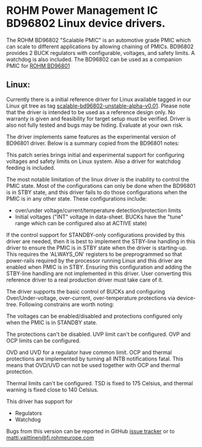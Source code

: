 # ROHM Power Management IC BD96802 Linux device drivers.

The ROHM BD96802 "Scalable PMIC" is an automotive grade PMIC which can scale to different applications by allowing chaining of PMICs. BD96802 provides 2 BUCK regulators with configurable, voltages, and safety limits. A watchdog is also included. The BD96802 can be used as a companion PMIC for [ROHM BD96801](../BD96801)

## Linux:

Currently there is a initial reference driver for Linux available tagged in our Linux git tree as tag [scalable-bd96802-unstable-alpha-v0.01](https://github.com/RohmSemiconductor/Linux-Kernel-PMIC-Drivers/releases/tag/scalable-bd96802-unstable-alpha-v0.01).
Please note that the driver is intended to be used as a reference design only. No warranty is given and feasibility for target setup must be verified. Driver is also not fully tested and bugs may be hiding. Evaluate at your own risk.

The driver implements same features as the experimental version of BD96801 driver. Below is a summary copied from the BD96801 notes:

This patch series brings initial and experimental support for
configuring voltages and safety limits on Linux system. Also a driver
for watchdog feeding is included.

The most notable limitation of the linux driver is the inability to
control the PMIC state. Most of the configurations can only be done when
the BD96801 is in STBY state, and this driver fails to do those
configurations when the PMIC is in any other state. These configurations
include:
 - over/under voltage/current/temperature detection/protection limits
 - Initial voltages ("INT" voltage in data-sheet. BUCKs have the "tune"
   range which can be configured also at ACTIVE state)

If the control support for STANDBY-only configurations provided by this
driver are needed, then it is best to implement the STBY-line handling in
this driver to ensure the PMIC is in STBY state when the driver is
starting-up. This requires the 'ALWAYS_ON' registers to be preprogrammed
so that power-rails required by the processor running Linux and this driver
are enabled when PMIC is in STBY. Ensuring this configuration and adding
the STBY-line handling are not implemented in this driver. User converting
this reference driver to a real production driver must take care of it.

The driver supports the basic control of BUCKs and configuring
Over/Under-voltage, over-current, over-temperature protections via
device-tree. Following constrains are worth noting:

The voltages can be enabled/disabled and protections configured only
when the PMIC is in STANDBY state.

The protections can't be disabled. UVP limit can't be configured.
OVP and OCP limits can be configured.

OVD and UVD for a regulator have common limit.
OCP and thermal protections are implemented by turning all INTB
notifications fatal. This means that OVD/UVD can not be used together
with OCP and thermal protection.

Thermal limits can't be configured. TSD is fixed to 175 Celsius, and
thermal warning is fixed close to 140 Celsius.

This driver has support for
* Regulators
* Watchdog

Bugs from this version can be reported in GitHub [issue tracker](https://github.com/RohmSemiconductor/Linux-Kernel-PMIC-Drivers/issues) or to matti.vaittinen@fi.rohmeurope.com

